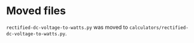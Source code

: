 # Moved files

`rectified-dc-voltage-to-watts.py` was moved to
`calculators/rectified-dc-voltage-to-watts.py`.
